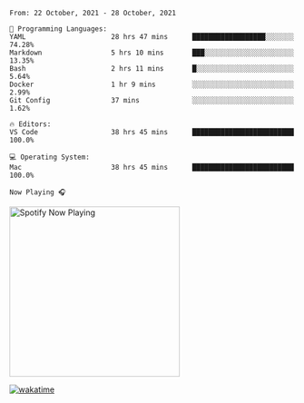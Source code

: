 <!--START_SECTION:waka-->
```text
From: 22 October, 2021 - 28 October, 2021

💬 Programming Languages: 
YAML                     28 hrs 47 mins      ██████████████████░░░░░░░   74.28% 
Markdown                 5 hrs 10 mins       ███░░░░░░░░░░░░░░░░░░░░░░   13.35% 
Bash                     2 hrs 11 mins       █░░░░░░░░░░░░░░░░░░░░░░░░   5.64% 
Docker                   1 hr 9 mins         ░░░░░░░░░░░░░░░░░░░░░░░░░   2.99% 
Git Config               37 mins             ░░░░░░░░░░░░░░░░░░░░░░░░░   1.62%

🔥 Editors: 
VS Code                  38 hrs 45 mins      █████████████████████████   100.0%

💻 Operating System: 
Mac                      38 hrs 45 mins      █████████████████████████   100.0%

```


<!--END_SECTION:waka-->

`Now Playing 🎧`

[<img src="https://spotify-now-playing-cyan-seven.vercel.app/api/spotify-playing" alt="Spotify Now Playing" width="300" />](https://open.spotify.com/user/gregnrobinson-ca)

[![wakatime](https://wakatime.com/badge/user/37718f76-572e-4513-b2c5-41c4d93d287a.svg)](https://wakatime.com/@37718f76-572e-4513-b2c5-41c4d93d287a)



